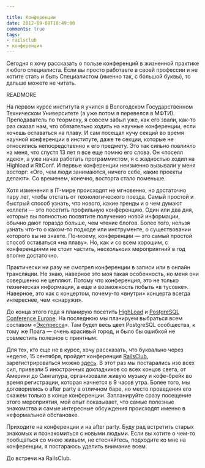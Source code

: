 ```yaml
---

title: Конференции
date: 2012-09-08T10:49:00
comments: true
tags: 
- railsclub
- конференция
---
```


Сегодня я хочу рассказать о пользе конференций в жизненной практике любого специалиста. Если вы просто работаете в своей
профессии и не хотите стать и быть Специалистом (именно так, с большой буквы), то дальше можете не читать.

READMORE

На первом курсе института я учился в Вологодском Государственном Техническом Университете (а уже потом я перевелся в
МФТИ). Преподаватель по теормеху, я совсем забыл уже, как его звали, как-то раз сказал нам, что обязательно ходить на
научные конференции, если хочешь оставаться на плаву. И сам посещал кучу секций во время научной конференции в
институте, даже те секции, которые не относились непосредственно к его предмету. Это так сильно повлияло на меня, что
спустя 13 лет я все еще помню его слова. Он «посеял идею», а уже начав работать программистом, я с жадностью ходил на
Highload и RitConf. И первые конференции неизменно вызывали у меня восторг: «Ого, чем люди занимаются, ничего себе, какие
проекты делают». Со временем, конечно, восторга стало поменьше.

Хотя изменения в IT-мире происходят не мгновенно, но достаточно пару лет, чтобы отстать от технологического поезда.
Самый простой и быстрый способ узнать, что нового, какие тренды и о чем думают коллеги — это посетить профильную конференцию.
Один или два дня, которые вы полностью посвятите получению новой информации, обычно дают гораздо больше, чем чтение
блогов. Более того, нельзя узнать что-то о каком-то подходе или инструменте, о существовании которого вы не знаете.
По-моему, конференции — это самый простой способ оставаться «на плаву». Но, как и со всем хорошим, с конференциями не
стоит частить, несколькоих мероприятний в год вполне достаточно.

Практически ни разу не смотрел конференции в записи или в онлайн трансляции. Не знаю, наверное это моя такая
особенность, но меня они совершенно не цепляют. Потому что конференция, это не только техническая информация, а еще и
возможность побыть «в тусовке». Наверное, это как с концертом, почему-то «внутри» концерта всегда интереснее, чем
«снаружи».

До конца этого года я планирую посетить [HighLoad](http://www.highload.ru/) и [PostgreSQL Conference
Europe](http://2012.pgconf.eu/).  На последнюю мы планируем выбраться всем составом «[Экспресса](http://express42.com)».
Там будет весь цвет PostgreSQL сообщества, к тому же Прага — очень красивый город, и было бы ошибкой не совместить
полезное с приятным.

Для тех, кто еще не в курсе, хочу рассказать, что буквально через неделю, 15 сентября, пройдет конференция [RailsClub](http://railsclub.ru/), 
зарегистрироваться можно [здесь](http://railsclub.timepad.ru/event/29192). В этот раз мы постарались изо всех сил,
привезли 5 иностранных докладчиков со всех концов света, от Америки до Сингапура, организовали живую музыку и кофе-брейк
во время регистрации, которая начнется в 9 часов утра. Более того, мы договорились о after party в отличном баре, но место проведения
его скажем только в конце конференции. Запланируйте сразу посещение этого мероприятия, мой опыт показывает, что самые
полезные знакомства и самые интересные обсуждения происходят именно в неформальной обстановке.

Приходите на конференции и на after party. Буду рад встретить старых знакомых и познакомиться с новыми
людьми. Если вы хотите о чем-то пообщаться со мною живьем, не стесняйтесь, подходите ко мне на конференции, я постараюсь
уделить внимание всем.

До встречи на RailsClub.
